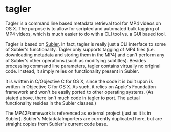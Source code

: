 # tagler

Tagler is a command line based metadata retrieval tool for MP4 videos on OS
X. The purpose is to allow for scripted and automated bulk tagging of MP4
videos, which is much easier to do with a CLI tool vs. a GUI based tool.

Tagler is based on [Subler](https://bitbucket.org/galad87/subler/wiki/Home).
In fact, tagler is really just a CLI interface to some of Subler's
functionality. Tagler only supports tagging of MP4 files (i.e. downloading
metadata and storing them in the MP4) and can't perform any of Subler's
other operations (such as modifying subtitles). Besides processing command
line parameters, tagler contains virtually no original code. Instead, it
simply relies on functionality present in Subler.

It is written in C/Objective C for OS X, since the code it is built upon is
written in Objective C for OS X. As such, it relies on Apple's Foundation
framework and won't be easily ported to other operating systems. (As stated
above, there isn't much code in tagler to port. The actual functionality
resides in the Subler classes.)

The MP42Framework is referenced as external project (just as it is in
Subler). Subler's MetadataImporters are currently duplicated here, but are
straight copies from Subler's current code base.
